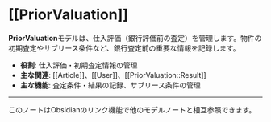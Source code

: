 # [[PriorValuation]]

**PriorValuation**モデルは、仕入評価（銀行評価前の査定）を管理します。物件の初期査定やサブリース条件など、銀行査定前の重要な情報を記録します。

- **役割**: 仕入評価・初期査定情報の管理
- **主な関連**: [[Article]]、[[User]]、[[PriorValuation::Result]]
- **主な機能**: 査定条件・結果の記録、サブリース条件の管理

---

このノートはObsidianのリンク機能で他のモデルノートと相互参照できます。 